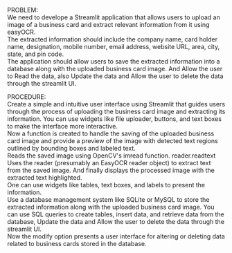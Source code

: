 PROBLEM:  
We need to develope a Streamlit application that allows users to upload an image of a business card and extract relevant information from it using
easyOCR.  
The extracted information should include the company name, card holder
name, designation, mobile number, email address, website URL, area, city, state,
and pin code.  
The application should allow users to save the extracted information into
a database along with the uploaded business card image. And Allow the user to Read the data, also Update the data and Allow the user to delete the data through the streamlit UI.  

PROCEDURE:  
Create a simple and intuitive user interface using Streamlit that guides users through the process of uploading the business card image and extracting its information. You can use widgets like file
uploader, buttons, and text boxes to make the interface more interactive.  
Now a function is created to handle the saving of the uploaded business card image and provide a preview of the image with detected text regions outlined by bounding boxes and labeled text.  
Reads the saved image using OpenCV's imread function.
reader.readtext Uses the reader (presumably an EasyOCR reader object) to extract text from the saved image. And finally displays the processed image with the extracted text highlighted.   
One can use widgets like tables, text boxes, and labels to present the information.  
Use a database management system like
SQLite or MySQL to store the extracted information along with the uploaded
business card image. You can use SQL queries to create tables, insert data,
and retrieve data from the database, Update the data and Allow the user to
delete the data through the streamlit UI.  
Now the modify option presents a user interface for altering or deleting data related to business cards stored in the database.
